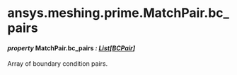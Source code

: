 # ansys.meshing.prime.MatchPair.bc_pairs

#### *property* MatchPair.bc_pairs *: [List](https://docs.python.org/3.11/library/typing.html#typing.List)[[BCPair](ansys.meshing.prime.BCPair.md#ansys.meshing.prime.BCPair)]*

Array of boundary condition pairs.

<!-- !! processed by numpydoc !! -->
